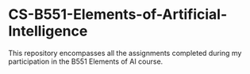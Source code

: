 # CS-B551-Elements-of-Artificial-Intelligence
This repository encompasses all the assignments completed during my participation in the B551 Elements of AI course.
